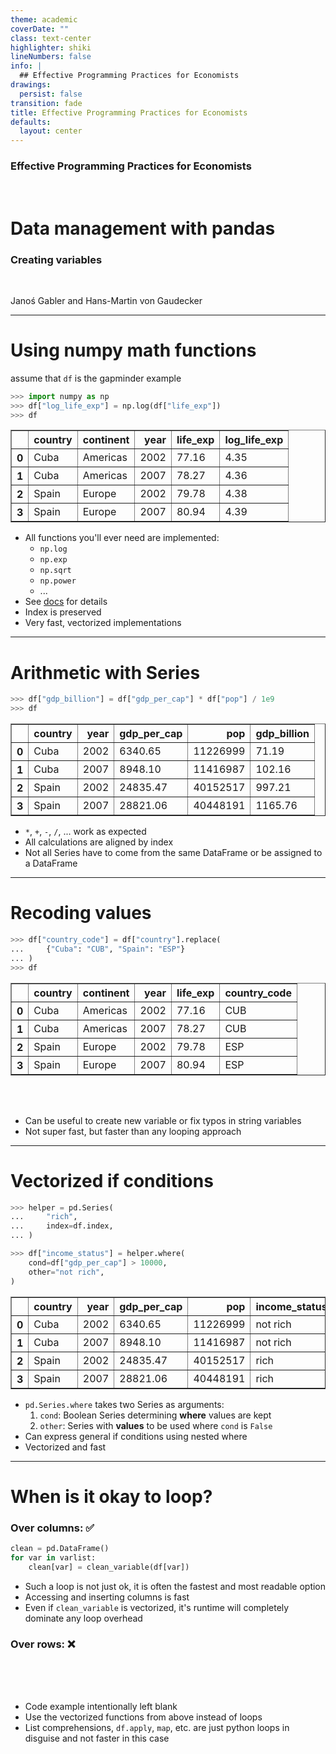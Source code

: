 ```yaml
---
theme: academic
coverDate: ""
class: text-center
highlighter: shiki
lineNumbers: false
info: |
  ## Effective Programming Practices for Economists
drawings:
  persist: false
transition: fade
title: Effective Programming Practices for Economists
defaults:
  layout: center
---
```


### Effective Programming Practices for Economists

<br>

# Data management with pandas

### Creating variables

<br>


Janoś Gabler and Hans-Martin von Gaudecker

---

# Using numpy math functions


<div class="flex gap-12">
<div>

assume that `df` is the gapminder example

```python
>>> import numpy as np
>>> df["log_life_exp"] = np.log(df["life_exp"])
>>> df
```

<table border="1" class="dataframe">
  <thead>
    <tr style="text-align: right;">
      <th></th>
      <th>country</th>
      <th>continent</th>
      <th>year</th>
      <th>life_exp</th>
      <th>log_life_exp</th>
    </tr>
  </thead>
  <tbody>
    <tr>
      <th>0</th>
      <td>Cuba</td>
      <td>Americas</td>
      <td>2002</td>
      <td>77.16</td>
      <td>4.35</td>
    </tr>
    <tr>
      <th>1</th>
      <td>Cuba</td>
      <td>Americas</td>
      <td>2007</td>
      <td>78.27</td>
      <td>4.36</td>
    </tr>
    <tr>
      <th>2</th>
      <td>Spain</td>
      <td>Europe</td>
      <td>2002</td>
      <td>79.78</td>
      <td>4.38</td>
    </tr>
    <tr>
      <th>3</th>
      <td>Spain</td>
      <td>Europe</td>
      <td>2007</td>
      <td>80.94</td>
      <td>4.39</td>
    </tr>
  </tbody>
</table>

</div>
<div>

- All functions you'll ever need are implemented:
  - `np.log`
  - `np.exp`
  - `np.sqrt`
  - `np.power`
  - ...
- See [docs](https://numpy.org/doc/stable/reference/routines.math.html) for details
- Index is preserved
- Very fast, vectorized implementations


</div>
</div>

---

# Arithmetic with Series


<div class="flex gap-12">
<div>

```python
>>> df["gdp_billion"] = df["gdp_per_cap"] * df["pop"] / 1e9
>>> df
```

<table border="1" class="dataframe">
  <thead>
    <tr style="text-align: right;">
      <th></th>
      <th>country</th>
      <th>year</th>
      <th>gdp_per_cap</th>
      <th>pop</th>
      <th>gdp_billion</th>
    </tr>
  </thead>
  <tbody>
    <tr>
      <th>0</th>
      <td>Cuba</td>
      <td>2002</td>
      <td>6340.65</td>
      <td>11226999</td>
      <td>71.19</td>
    </tr>
    <tr>
      <th>1</th>
      <td>Cuba</td>
      <td>2007</td>
      <td>8948.10</td>
      <td>11416987</td>
      <td>102.16</td>
    </tr>
    <tr>
      <th>2</th>
      <td>Spain</td>
      <td>2002</td>
      <td>24835.47</td>
      <td>40152517</td>
      <td>997.21</td>
    </tr>
    <tr>
      <th>3</th>
      <td>Spain</td>
      <td>2007</td>
      <td>28821.06</td>
      <td>40448191</td>
      <td>1165.76</td>
    </tr>
  </tbody>
</table>

</div>
<div>

- `*`, `+`, `-`, `/`, ... work as expected
- All calculations are aligned by index
- Not all Series have to come from the same DataFrame or be assigned to a DataFrame


</div>
</div>

---

# Recoding values



<div class="flex gap-12">
<div>

```python
>>> df["country_code"] = df["country"].replace(
...     {"Cuba": "CUB", "Spain": "ESP"}
... )
>>> df
```

<table border="1" class="dataframe">
  <thead>
    <tr style="text-align: right;">
      <th></th>
      <th>country</th>
      <th>continent</th>
      <th>year</th>
      <th>life_exp</th>
      <th>country_code</th>
    </tr>
  </thead>
  <tbody>
    <tr>
      <th>0</th>
      <td>Cuba</td>
      <td>Americas</td>
      <td>2002</td>
      <td>77.16</td>
      <td>CUB</td>
    </tr>
    <tr>
      <th>1</th>
      <td>Cuba</td>
      <td>Americas</td>
      <td>2007</td>
      <td>78.27</td>
      <td>CUB</td>
    </tr>
    <tr>
      <th>2</th>
      <td>Spain</td>
      <td>Europe</td>
      <td>2002</td>
      <td>79.78</td>
      <td>ESP</td>
    </tr>
    <tr>
      <th>3</th>
      <td>Spain</td>
      <td>Europe</td>
      <td>2007</td>
      <td>80.94</td>
      <td>ESP</td>
    </tr>
  </tbody>
</table>

</div>
<div>

<br/>
<br/>

- Can be useful to create new variable or fix typos in string variables
- Not super fast, but faster than any looping approach

</div>
</div>


---

# Vectorized if conditions

<div class="grid grid-cols-2 gap-4">
<div>

```python
>>> helper = pd.Series(
...     "rich",
...     index=df.index,
... )

>>> df["income_status"] = helper.where(
    cond=df["gdp_per_cap"] > 10000,
    other="not rich",
)
```

<table border="1" class="dataframe">
  <thead>
    <tr style="text-align: right;">
      <th></th>
      <th>country</th>
      <th>year</th>
      <th>gdp_per_cap</th>
      <th>pop</th>
      <th>income_status</th>
    </tr>
  </thead>
  <tbody>
    <tr>
      <th>0</th>
      <td>Cuba</td>
      <td>2002</td>
      <td>6340.65</td>
      <td>11226999</td>
      <td>not rich</td>
    </tr>
    <tr>
      <th>1</th>
      <td>Cuba</td>
      <td>2007</td>
      <td>8948.10</td>
      <td>11416987</td>
      <td>not rich</td>
    </tr>
    <tr>
      <th>2</th>
      <td>Spain</td>
      <td>2002</td>
      <td>24835.47</td>
      <td>40152517</td>
      <td>rich</td>
    </tr>
    <tr>
      <th>3</th>
      <td>Spain</td>
      <td>2007</td>
      <td>28821.06</td>
      <td>40448191</td>
      <td>rich</td>
    </tr>
  </tbody>
</table>



</div>
<div>

- `pd.Series.where` takes two Series as arguments:
  1. `cond`: Boolean Series determining **where** values are kept
  2. `other`: Series with **values** to be used where `cond` is `False`
- Can express general if conditions using nested where
- Vectorized and fast


</div>
</div>



---

# When is it okay to loop?

<div class="grid grid-cols-2 gap-12">
<div>

### Over columns: ✅

```python
clean = pd.DataFrame()
for var in varlist:
    clean[var] = clean_variable(df[var])
```

- Such a loop is not just ok, it is often the fastest and most readable option
- Accessing and inserting columns is fast
- Even if `clean_variable` is vectorized, it's runtime will completely dominate any loop overhead
</div>
<div>

###  Over rows: ❌

<br/>
<br/>
<br/>

- Code example intentionally left blank
- Use the vectorized functions from above instead of loops
- List comprehensions, `df.apply`, `map`, etc. are just python loops in disguise and not
faster in this case


</div>
</div>
